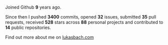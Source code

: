 Joined Github **9** years ago.

Since then I pushed **3400** commits, opened **32** issues, submitted **35** pull requests, received **528** stars across **88** personal projects and contributed to **14** public repositories.

Find out more about me on [lukasbach.com](https://lukasbach.com)
